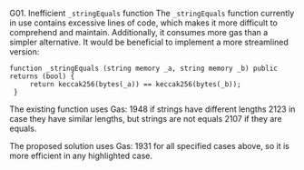 G01. Inefficient `_stringEquals` function
The `_stringEquals` function currently in use contains excessive lines of code, which makes it more difficult to comprehend and maintain. Additionally, it consumes more gas than a simpler alternative. It would be beneficial to implement a more streamlined version:
```
function _stringEquals (string memory _a, string memory _b) public returns (bool) {
     return keccak256(bytes(_a)) == keccak256(bytes(_b));
 }
```
The existing function uses Gas:
1948  if strings have different lengths
2123 in case they have similar lengths, but strings are not equals
2107 if they are equals.

The proposed solution uses Gas:
1931 for all specified cases above, so it is more efficient in any highlighted case.